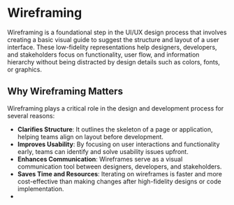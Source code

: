 #  Wireframing

Wireframing is a foundational step in the UI/UX design process that involves creating a basic visual guide to suggest the structure and layout of a user interface. These low-fidelity representations help designers, developers, and stakeholders focus on functionality, user flow, and information hierarchy without being distracted by design details such as colors, fonts, or graphics.

## Why Wireframing Matters

Wireframing plays a critical role in the design and development process for several reasons:

- **Clarifies Structure**: It outlines the skeleton of a page or application, helping teams align on layout before development.
- **Improves Usability**: By focusing on user interactions and functionality early, teams can identify and solve usability issues upfront.
- **Enhances Communication**: Wireframes serve as a visual communication tool between designers, developers, and stakeholders.
- **Saves Time and Resources**: Iterating on wireframes is faster and more cost-effective than making changes after high-fidelity designs or code implementation.
- 